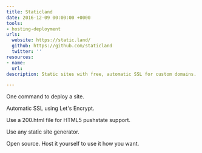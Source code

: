 ```yaml
---
title: Staticland
date: 2016-12-09 00:00:00 +0000
tools:
- hosting-deployment
urls:
  website: https://static.land/
  github: https://github.com/staticland
  twitter: ''
resources:
- name: 
  url: 
description: Static sites with free, automatic SSL for custom domains.

---
```

One command to deploy a site.

Automatic SSL using Let's Encrypt.

Use a 200.html file for HTML5 pushstate support.

Use any static site generator.

Open source. Host it yourself to use it how you want.
